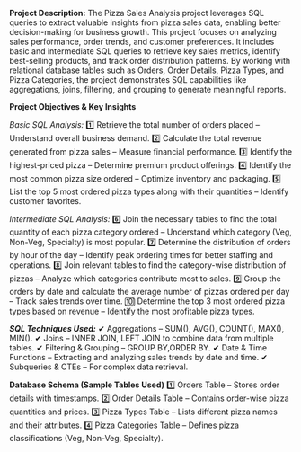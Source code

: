 **Project Description:**
The Pizza Sales Analysis project leverages SQL queries to extract valuable insights from pizza sales data, enabling better decision-making for business growth. This project focuses on analyzing sales performance, order trends, and customer preferences. It includes basic and intermediate SQL queries to retrieve key sales metrics, identify best-selling products, and track order distribution patterns.
By working with relational database tables such as Orders, Order Details, Pizza Types, and Pizza Categories, the project demonstrates SQL capabilities like aggregations, joins, filtering, and grouping to generate meaningful reports.

**Project Objectives & Key Insights**

_Basic SQL Analysis:_
1️⃣ Retrieve the total number of orders placed – Understand overall business demand.
2️⃣ Calculate the total revenue generated from pizza sales – Measure financial performance.
3️⃣ Identify the highest-priced pizza – Determine premium product offerings.
4️⃣ Identify the most common pizza size ordered – Optimize inventory and packaging.
5️⃣ List the top 5 most ordered pizza types along with their quantities – Identify customer favorites.

_Intermediate SQL Analysis:_
6️⃣ Join the necessary tables to find the total quantity of each pizza category ordered – Understand which category (Veg, Non-Veg, Specialty) is most popular.
7️⃣ Determine the distribution of orders by hour of the day – Identify peak ordering times for better staffing and operations.
8️⃣ Join relevant tables to find the category-wise distribution of pizzas – Analyze which categories contribute most to sales.
9️⃣ Group the orders by date and calculate the average number of pizzas ordered per day – Track sales trends over time.
🔟 Determine the top 3 most ordered pizza types based on revenue – Identify the most profitable pizza types.

**_SQL Techniques Used:_**
✔ Aggregations – SUM(), AVG(), COUNT(), MAX(), MIN().
✔ Joins – INNER JOIN, LEFT JOIN to combine data from multiple tables.
✔ Filtering & Grouping – GROUP BY,ORDER BY.
✔ Date & Time Functions – Extracting and analyzing sales trends by date and time.
✔ Subqueries & CTEs – For complex data retrieval.

**Database Schema (Sample Tables Used)**
1️⃣ Orders Table – Stores order details with timestamps.
2️⃣ Order Details Table – Contains order-wise pizza quantities and prices.
3️⃣ Pizza Types Table – Lists different pizza names and their attributes.
4️⃣ Pizza Categories Table – Defines pizza classifications (Veg, Non-Veg, Specialty).

